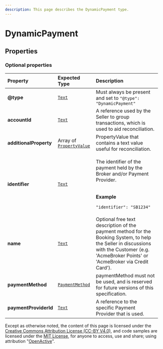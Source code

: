 ```yaml
---
description: This page describes the DynamicPayment type.
---
```


# DynamicPayment

## **Properties**

### **Optional properties**

<table>
  <thead>
    <tr>
      <th style="text-align:left">Property</th>
      <th style="text-align:left">Expected Type</th>
      <th style="text-align:left">Description</th>
    </tr>
  </thead>
  <tbody>
    <tr>
      <td style="text-align:left"><b>@type</b>
      </td>
      <td style="text-align:left"> <a href="https://schema.org/Text"><code>Text</code></a>
      </td>
      <td style="text-align:left">Must always be present and set to <code>&quot;@type&quot;: &quot;DynamicPayment&quot;</code>
      </td>
    </tr>
    <tr>
      <td style="text-align:left"><b>accountId</b>
      </td>
      <td style="text-align:left"> <a href="https://schema.org/Text"><code>Text</code></a>
      </td>
      <td style="text-align:left">A reference used by the Seller to group transactions, which is used to
        aid reconciliation.</td>
    </tr>
    <tr>
      <td style="text-align:left"><b>additionalProperty</b>
      </td>
      <td style="text-align:left">Array of <a href="https://developer.openactive.io/data-model/types/propertyvalue"><code>PropertyValue</code></a>
      </td>
      <td style="text-align:left">PropertyValue that contains a text value useful for reconciliation.</td>
    </tr>
    <tr>
      <td style="text-align:left"><b>identifier</b>
      </td>
      <td style="text-align:left"> <a href="https://schema.org/Text"><code>Text</code></a>
      </td>
      <td style="text-align:left">
        <p>The identifier of the payment held by the Broker and/or Payment Provider.</p>
        <p>
          <br /><b>Example</b>
        </p>
        <p><code>&quot;identifier&quot;: &quot;SB1234&quot;</code>
        </p>
      </td>
    </tr>
    <tr>
      <td style="text-align:left"><b>name</b>
      </td>
      <td style="text-align:left"> <a href="https://schema.org/Text"><code>Text</code></a>
      </td>
      <td style="text-align:left">Optional free text description of the payment method for the Booking System,
        to help the Seller in discussions with the Customer (e.g. &apos;AcmeBroker
        Points&apos; or &apos;AcmeBroker via Credit Card&apos;).</td>
    </tr>
    <tr>
      <td style="text-align:left"><b>paymentMethod</b>
      </td>
      <td style="text-align:left"> <a href="http://purl.org/goodrelations/v1#PaymentMethod"><code>PaymentMethod</code></a>
      </td>
      <td style="text-align:left">paymentMethod must not be used, and is reserved for future versions of
        this specification.</td>
    </tr>
    <tr>
      <td style="text-align:left"><b>paymentProviderId</b>
      </td>
      <td style="text-align:left"> <a href="https://schema.org/Text"><code>Text</code></a>
      </td>
      <td style="text-align:left">A reference to the specific Payment Provider that is used.</td>
    </tr>
  </tbody>
</table>

Except as otherwise noted, the content of this page is licensed under the [Creative Commons Attribution License \(CC-BY V4.0\)](https://creativecommons.org/licenses/by/4.0/), and code samples are licensed under the [MIT License](https://opensource.org/licenses/MIT), for anyone to access, use and share; using attribution "[OpenActive](https://www.openactive.io/)".

